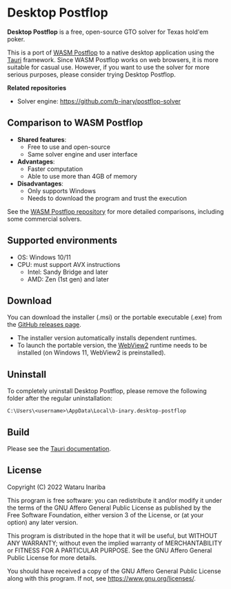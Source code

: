 # Desktop Postflop

**Desktop Postflop** is a free, open-source GTO solver for Texas hold'em poker.

This is a port of [WASM Postflop] to a native desktop application using the [Tauri] framework.
Since WASM Postflop works on web browsers, it is more suitable for casual use.
However, if you want to use the solver for more serious purposes, please consider trying Desktop Postflop.

[WASM Postflop]: https://github.com/b-inary/wasm-postflop
[Tauri]: https://tauri.app/

**Related repositories**
- Solver engine: https://github.com/b-inary/postflop-solver

## Comparison to WASM Postflop

- **Shared features**:
  - Free to use and open-source
  - Same solver engine and user interface
- **Advantages**:
  - Faster computation
  - Able to use more than 4GB of memory
- **Disadvantages**:
  - Only supports Windows
  - Needs to download the program and trust the execution

See the [WASM Postflop repository] for more detailed comparisons, including some commercial solvers.

[WASM Postflop repository]: https://github.com/b-inary/wasm-postflop#comparison

## Supported environments

- OS: Windows 10/11
- CPU: must support AVX instructions
  - Intel: Sandy Bridge and later
  - AMD: Zen (1st gen) and later

## Download

You can download the installer (.msi) or the portable executable (.exe) from the [GitHub releases page].

[GitHub releases page]: https://github.com/b-inary/desktop-postflop/releases

- The installer version automatically installs dependent runtimes.
- To launch the portable version, the [WebView2] runtime needs to be installed (on Windows 11, WebView2 is preinstalled).

[WebView2]: https://developer.microsoft.com/en-us/microsoft-edge/webview2/#download-section

## Uninstall

To completely uninstall Desktop Postflop, please remove the following folder after the regular uninstallation:

```
C:\Users\<username>\AppData\Local\b-inary.desktop-postflop
```

## Build

Please see the [Tauri documentation].

[Tauri documentation]: https://tauri.app/v1/guides/getting-started/prerequisites

## License

Copyright (C) 2022 Wataru Inariba

This program is free software: you can redistribute it and/or modify it under the terms of the GNU Affero General Public License as published by the Free Software Foundation, either version 3 of the License, or (at your option) any later version.

This program is distributed in the hope that it will be useful, but WITHOUT ANY WARRANTY; without even the implied warranty of MERCHANTABILITY or FITNESS FOR A PARTICULAR PURPOSE.  See the GNU Affero General Public License for more details.

You should have received a copy of the GNU Affero General Public License along with this program.  If not, see <https://www.gnu.org/licenses/>.
